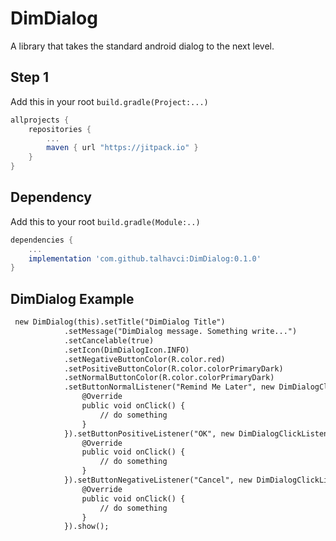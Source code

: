 # DimDialog
A library that takes the standard android dialog to the next level.

## Step 1

Add this in your root `build.gradle(Project:...)`

```gradle
allprojects {
	repositories {
		...
		maven { url "https://jitpack.io" }
	}
}
```

## Dependency

Add this to your root `build.gradle(Module:..)`

```gradle
dependencies {
	...
	implementation 'com.github.talhavci:DimDialog:0.1.0'
}
```

<h2>DimDialog Example</h2>

```diff
 new DimDialog(this).setTitle("DimDialog Title")
            .setMessage("DimDialog message. Something write...")
            .setCancelable(true)
            .setIcon(DimDialogIcon.INFO)
            .setNegativeButtonColor(R.color.red)
            .setPositiveButtonColor(R.color.colorPrimaryDark)
            .setNormalButtonColor(R.color.colorPrimaryDark)
            .setButtonNormalListener("Remind Me Later", new DimDialogClickListener() {
                @Override
                public void onClick() {
                    // do something
                }
            }).setButtonPositiveListener("OK", new DimDialogClickListener() {
                @Override
                public void onClick() {
                    // do something
                }
            }).setButtonNegativeListener("Cancel", new DimDialogClickListener() {
                @Override
                public void onClick() {
                    // do something
                }
            }).show();
```
